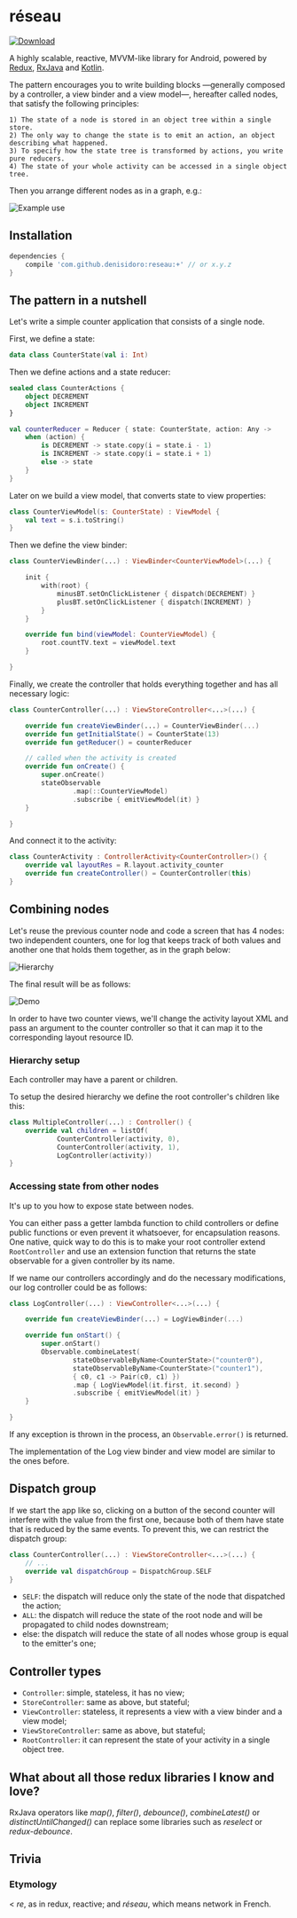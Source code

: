 # réseau

[ ![Download](https://api.bintray.com/packages/denisidoro/maven/reseau/images/download.svg) ](https://bintray.com/denisidoro/maven/reseau/_latestVersion)

A highly scalable, reactive, MVVM-like library for Android, powered by [Redux][redux], [RxJava][rxjava] and [Kotlin][kotlin].

The pattern encourages you to write building blocks —generally composed by a controller, a view binder and a view model—, hereafter called nodes, that satisfy the following principles:
```
1) The state of a node is stored in an object tree within a single store.
2) The only way to change the state is to emit an action, an object describing what happened.
3) To specify how the state tree is transformed by actions, you write pure reducers.
4) The state of your whole activity can be accessed in a single object tree.
```

Then you arrange different nodes as in a graph, e.g.:

![Example use](https://cloud.githubusercontent.com/assets/3226564/20561951/543efcfa-b168-11e6-925d-49c12f343599.png)

## Installation
```groovy
dependencies {
    compile 'com.github.denisidoro:reseau:+' // or x.y.z
}
```

## The pattern in a nutshell

Let's write a simple counter application that consists of a single node.

First, we define a state:
```kotlin
data class CounterState(val i: Int)
```

Then we define actions and a state reducer:
```kotlin
sealed class CounterActions {
    object DECREMENT
    object INCREMENT
}
```
```kotlin
val counterReducer = Reducer { state: CounterState, action: Any ->
    when (action) {
        is DECREMENT -> state.copy(i = state.i - 1)
        is INCREMENT -> state.copy(i = state.i + 1)
        else -> state
    }
}
```

Later on we build a view model, that converts state to view properties:
```kotlin
class CounterViewModel(s: CounterState) : ViewModel {
    val text = s.i.toString()
}
```

Then we define the view binder:
```kotlin
class CounterViewBinder(...) : ViewBinder<CounterViewModel>(...) {

    init {
        with(root) {
            minusBT.setOnClickListener { dispatch(DECREMENT) }
            plusBT.setOnClickListener { dispatch(INCREMENT) }
        }
    }

    override fun bind(viewModel: CounterViewModel) {
        root.countTV.text = viewModel.text
    }

}
```

Finally, we create the controller that holds everything together and has all necessary logic:
```kotlin
class CounterController(...) : ViewStoreController<...>(...) {

    override fun createViewBinder(...) = CounterViewBinder(...)
    override fun getInitialState() = CounterState(13)
    override fun getReducer() = counterReducer

    // called when the activity is created
    override fun onCreate() {
        super.onCreate()
        stateObservable
                .map(::CounterViewModel)
                .subscribe { emitViewModel(it) }
    }

}
```

And connect it to the activity:
```kotlin
class CounterActivity : ControllerActivity<CounterController>() {
    override val layoutRes = R.layout.activity_counter
    override fun createController() = CounterController(this)
}
```

## Combining nodes

Let's reuse the previous counter node and code a screen that has 4 nodes: two independent counters, one for log that keeps track of both values and another one that holds them together, as in the graph below:

![Hierarchy](https://cloud.githubusercontent.com/assets/3226564/20578225/6f2bc292-b1ad-11e6-8998-647268eee9d8.png)

The final result will be as follows:

![Demo](https://cloud.githubusercontent.com/assets/3226564/20483051/3b555cbc-afd7-11e6-86c8-e91c619c5677.gif)

In order to have two counter views, we'll change the activity layout XML and pass an argument to the counter controller so that it can map it to the corresponding layout resource ID.

### Hierarchy setup

Each controller may have a parent or children.

To setup the desired hierarchy we define the root controller's children like this:

```kotlin
class MultipleController(...) : Controller() {
    override val children = listOf(
            CounterController(activity, 0),
            CounterController(activity, 1),
            LogController(activity))
}
```

### Accessing state from other nodes

It's up to you how to expose state between nodes.

You can either pass a getter lambda function to child controllers or define public functions or even prevent it whatsoever, for encapsulation reasons. One native, quick way to do this is to make your root controller extend `RootController` and use an extension function that returns the state observable for a given controller by its name.

If we name our controllers accordingly and do the necessary modifications, our log controller could be as follows:

```kotlin
class LogController(...) : ViewController<...>(...) {

    override fun createViewBinder(...) = LogViewBinder(...)

    override fun onStart() {
        super.onStart()
        Observable.combineLatest(
                stateObservableByName<CounterState>("counter0"),
                stateObservableByName<CounterState>("counter1"),
                { c0, c1 -> Pair(c0, c1) })
                .map { LogViewModel(it.first, it.second) }
                .subscribe { emitViewModel(it) }
    }

}
```

If any exception is thrown in the process, an `Observable.error()` is returned.

The implementation of the Log view binder and view model are similar to the ones before.

## Dispatch group

If we start the app like so, clicking on a button of the second counter will interfere with the value from the first one, because both of them have state that is reduced by the same events. To prevent this, we can restrict the dispatch group:
```kotlin
class CounterController(...) : ViewStoreController<...>(...) {
    // ...
    override val dispatchGroup = DispatchGroup.SELF
}
```
- `SELF`: the dispatch will reduce only the state of the node that dispatched the action;
- `ALL`: the dispatch will reduce the state of the root node and will be propagated to child nodes downstream;
- else: the dispatch will reduce the state of all nodes whose group is equal to the emitter's one;

## Controller types
- `Controller`: simple, stateless, it has no view;
- `StoreController`: same as above, but stateful;
- `ViewController`: stateless, it represents a view with a view binder and a view model;
- `ViewStoreController`: same as above, but stateful;
- `RootController`: it can represent the state of your activity in a single object tree.

## What about all those redux libraries I know and love?
RxJava operators like *map()*, *filter()*, *debounce()*, *combineLatest()* or *distinctUntilChanged()* can replace some libraries such as *reselect* or *redux-debounce*.

## Trivia

### Etymology
  < *re*, as in redux, reactive; and *réseau*, which means network in French.

[frp]: https://gist.github.com/staltz/868e7e9bc2a7b8c1f754
[kotlin]: https://kotlinlang.org/
[reduxjs]: http://redux.js.org/
[react]: https://facebook.github.io/react/
[reframe]: https://github.com/Day8/re-frame
[astut]: https://www.sitepoint.com/12-android-tutorials-beginners/
[lego]: https://github.com/nubank/lego
[redux]: https://github.com/pardom/redux-kotlin
[anvil]: https://github.com/zserge/anvil
[rxjava]: https://github.com/ReactiveX/RxJava
[dagger]: https://github.com/square/dagger
[okhttp]: http://square.github.io/okhttp/
[gson]: https://github.com/google/gson
[mockito]: http://mockito.org/
[robolectric]: http://robolectric.org/
[espresso]: https://google.github.io/android-testing-support-library/docs/espresso/
